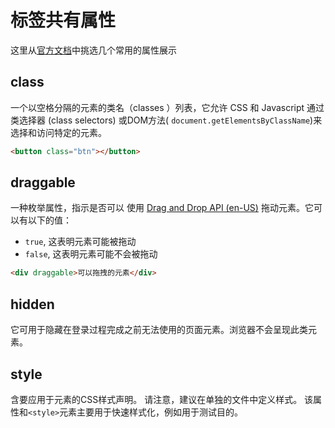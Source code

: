 # 标签共有属性

这里从[官方文档](https://developer.mozilla.org/zh-CN/docs/Web/HTML/Global_attributes)中挑选几个常用的属性展示

## class

一个以空格分隔的元素的类名（classes ）列表，它允许 CSS 和 Javascript 通过类选择器 (class selectors) 或DOM方法( `document.getElementsByClassName`)来选择和访问特定的元素。

```html
<button class="btn"></button>
```

## **draggable**

一种枚举属性，指示是否可以 使用 [Drag and Drop API (en-US)](https://developer.mozilla.org/en-US/docs/Web/API/HTML_Drag_and_Drop_API) 拖动元素。它可以有以下的值：

- `true`, 这表明元素可能被拖动
- `false`, 这表明元素可能不会被拖动

```html
<div draggable>可以拖拽的元素</div>
```

## **hidden**

它可用于隐藏在登录过程完成之前无法使用的页面元素。浏览器不会呈现此类元素。

## **style**

含要应用于元素的CSS样式声明。 请注意，建议在单独的文件中定义样式。 该属性和`<style>`元素主要用于快速样式化，例如用于测试目的。

